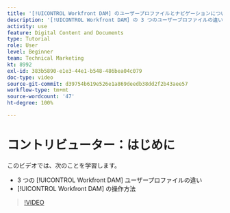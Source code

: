 ```yaml
---
title: '[!UICONTROL Workfront DAM] のユーザープロファイルとナビゲーションについて'
description: '[!UICONTROL Workfront DAM] の 3 つのユーザープロファイルの違いと、[!UICONTROL Workfront DAM] の操作方法を説明します。'
activity: use
feature: Digital Content and Documents
type: Tutorial
role: User
level: Beginner
team: Technical Marketing
kt: 8992
exl-id: 383b5890-e1e3-44e1-b548-486bea04c079
doc-type: video
source-git-commit: d39754b619e526e1a869deedb38dd2f2b43aee57
workflow-type: tm+mt
source-wordcount: '47'
ht-degree: 100%

---
```


# コントリビューター：はじめに

このビデオでは、次のことを学習します。

* 3 つの [!UICONTROL Workfront DAM] ユーザープロファイルの違い
* [!UICONTROL Workfront DAM] の操作方法

>[!VIDEO](https://video.tv.adobe.com/v/335252/?quality=12)

